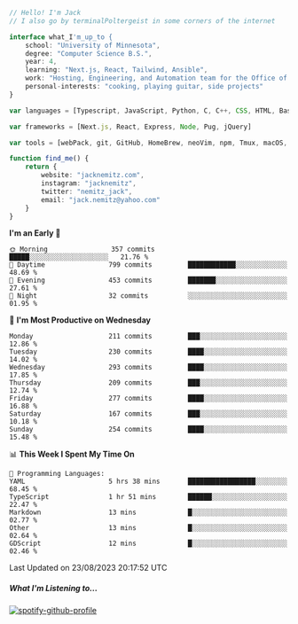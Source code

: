 ```typescript
// Hello! I'm Jack
// I also go by terminalPoltergeist in some corners of the internet

interface what_I'm_up_to {
    school: "University of Minnesota",
    degree: "Computer Science B.S.",
    year: 4,
    learning: "Next.js, React, Tailwind, Ansible",
    work: "Hosting, Engineering, and Automation team for the Office of Information Technology at UMN",
    personal-interests: "cooking, playing guitar, side projects"
}

var languages = [Typescript, JavaScript, Python, C, C++, CSS, HTML, Bash, VimScript]

var frameworks = [Next.js, React, Express, Node, Pug, jQuery]

var tools = [webPack, git, GitHub, HomeBrew, neoVim, npm, Tmux, macOS, Ubuntu, Docker, Nginx, Ansible, Cloudflare, DigitalOcean]

function find_me() {
    return {
        website: "jacknemitz.com",
        instagram: "jacknemitz",
        twitter: "nemitz_jack",
        email: "jack.nemitz@yahoo.com"
    }
}
```

<!--START_SECTION:waka-->
**I'm an Early 🐤** 

```text
🌞 Morning                357 commits         █████░░░░░░░░░░░░░░░░░░░░   21.76 % 
🌆 Daytime                799 commits         ████████████░░░░░░░░░░░░░   48.69 % 
🌃 Evening                453 commits         ███████░░░░░░░░░░░░░░░░░░   27.61 % 
🌙 Night                  32 commits          ░░░░░░░░░░░░░░░░░░░░░░░░░   01.95 % 
```
📅 **I'm Most Productive on Wednesday** 

```text
Monday                   211 commits         ███░░░░░░░░░░░░░░░░░░░░░░   12.86 % 
Tuesday                  230 commits         ████░░░░░░░░░░░░░░░░░░░░░   14.02 % 
Wednesday                293 commits         ████░░░░░░░░░░░░░░░░░░░░░   17.85 % 
Thursday                 209 commits         ███░░░░░░░░░░░░░░░░░░░░░░   12.74 % 
Friday                   277 commits         ████░░░░░░░░░░░░░░░░░░░░░   16.88 % 
Saturday                 167 commits         ███░░░░░░░░░░░░░░░░░░░░░░   10.18 % 
Sunday                   254 commits         ████░░░░░░░░░░░░░░░░░░░░░   15.48 % 
```


📊 **This Week I Spent My Time On** 

```text
💬 Programming Languages: 
YAML                     5 hrs 38 mins       █████████████████░░░░░░░░   68.45 % 
TypeScript               1 hr 51 mins        ██████░░░░░░░░░░░░░░░░░░░   22.47 % 
Markdown                 13 mins             █░░░░░░░░░░░░░░░░░░░░░░░░   02.77 % 
Other                    13 mins             █░░░░░░░░░░░░░░░░░░░░░░░░   02.64 % 
GDScript                 12 mins             █░░░░░░░░░░░░░░░░░░░░░░░░   02.46 % 
```


 Last Updated on 23/08/2023 20:17:52 UTC
<!--END_SECTION:waka-->

##### What I'm Listening to...

[![spotify-github-profile](https://spotify-github-profile.vercel.app/api/view?uid=jack.nemitz&cover_image=true&show_offline=true&bar_color=53b14f&bar_color_cover=false&background_color=121212FF)](https://spotify-github-profile.vercel.app/api/view?uid=jack.nemitz&redirect=true)

